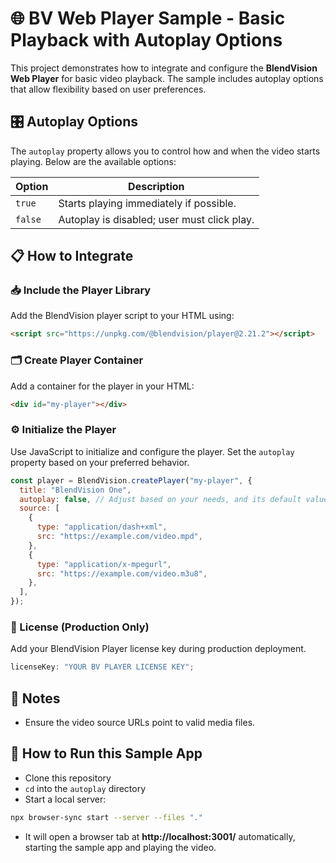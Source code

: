 # 🌐 BV Web Player Sample - Basic Playback with Autoplay Options

This project demonstrates how to integrate and configure the **BlendVision Web Player** for basic video playback. The sample includes autoplay options that allow flexibility based on user preferences.

## 🎛️ Autoplay Options

The `autoplay` property allows you to control how and when the video starts playing. Below are the available options:

| Option    | Description                                                                          |
| --------- | ------------------------------------------------------------------------------------ |
| `true`    | Starts playing immediately if possible.                                              |
| `false`   | Autoplay is disabled; user must click play.                                          |

## 📋 How to Integrate

### 📥 Include the Player Library

Add the BlendVision player script to your HTML using:

```html
<script src="https://unpkg.com/@blendvision/player@2.21.2"></script>
```

### 🗂️ Create Player Container

Add a container for the player in your HTML:

```html
<div id="my-player"></div>
```

### ⚙️ Initialize the Player

Use JavaScript to initialize and configure the player. Set the `autoplay` property based on your preferred behavior.

```javascript
const player = BlendVision.createPlayer("my-player", {
  title: "BlendVision One",
  autoplay: false, // Adjust based on your needs, and its default value is false
  source: [
    {
      type: "application/dash+xml",
      src: "https://example.com/video.mpd",
    },
    {
      type: "application/x-mpegurl",
      src: "https://example.com/video.m3u8",
    },
  ],
});
```

### 🔑 License (Production Only)

Add your BlendVision Player license key during production deployment.

```javascript
licenseKey: "YOUR BV PLAYER LICENSE KEY";
```

## 📝 Notes
- Ensure the video source URLs point to valid media files.

## 🚀 How to Run this Sample App

- Clone this repository
- `cd` into the `autoplay` directory
- Start a local server:

```bash
npx browser-sync start --server --files "."
```

- It will open a browser tab at **http://localhost:3001/** automatically, starting the sample app and playing the video.
